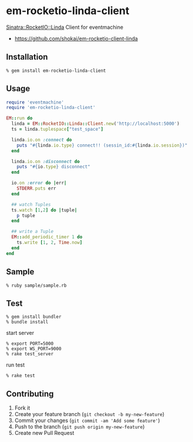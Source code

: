 em-rocketio-linda-client
========================
[Sinatra::RocketIO::Linda](https://github.com/shokai/sinatra-rocketio-linda) Client for eventmachine

* https://github.com/shokai/em-rocketio-client-linda


Installation
------------

    % gem install em-rocketio-linda-client

Usage
-----

```ruby
require 'eventmachine'
require 'em-rocketio-linda-client'

EM::run do
  linda = EM::RocketIO::Linda::Client.new('http://localhost:5000')
  ts = linda.tuplespace["test_space"]

  linda.io.on :connect do
    puts "#{linda.io.type} connect!! (sessin_id:#{linda.io.session})"
  end

  linda.io.on :disconnect do
    puts "#{io.type} disconnect"
  end

  io.on :error do |err|
    STDERR.puts err
  end

  ## watch Tuples
  ts.watch [1,2] do |tuple|
    p tuple
  end

  ## write a Tuple
  EM::add_periodic_timer 1 do
    ts.write [1, 2, Time.now]
  end
end
```


Sample
------

    % ruby sample/sample.rb


Test
----

    % gem install bundler
    % bundle install

start server

    % export PORT=5000
    % export WS_PORT=9000
    % rake test_server

run test

    % rake test


Contributing
------------
1. Fork it
2. Create your feature branch (`git checkout -b my-new-feature`)
3. Commit your changes (`git commit -am 'Add some feature'`)
4. Push to the branch (`git push origin my-new-feature`)
5. Create new Pull Request
